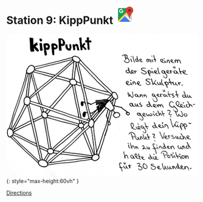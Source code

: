 
# Station 9: KippPunkt <a href="https://www.google.com/maps/dir/?api=1&travelmode=walking&destination=47.8031593,13.0203848"><img src="assets/google-maps.svg" width="48" height="48"></a>

![Image title](assets/9_Spiel-Station_KippPunkt.png){: style="max-height:60vh" }


[Directions](https://www.google.com/maps/dir/?api=1&travelmode=walking&destination=47.8031593,13.0203848)